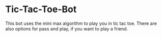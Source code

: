 # Tic-Tac-Toe-Bot
This bot uses the mini max algorithm to play you in tic tac toe. There are also options for pass and play, if you want to play a friend.
